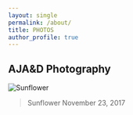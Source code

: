 ```yaml
---
layout: single
permalink: /about/
title: PHOTOS
author_profile: true
---
```

## AJA&D Photography
![Sunflower](/great_gatsbys/IMG_0670.JPG)
>Sunflower
>November 23, 2017
